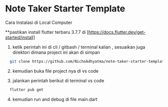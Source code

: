 # Note Taker Starter Template

Cara Instalasi di Local Computer

**pastikan install flutter terbaru 3.7.7 di [https://docs.flutter.dev/get-started/install]

1. ketik perintah ini di cli / gitbash / terminal kalian , sesuaikan juga direktori dimana project ini akan di simpan 
```sh
  git clone https://github.com/NichoAdhyatma/note-taker-starter-template.git
 ```
 
2. kemudian buka file project nya di vs code

3. jalankan perintah berikut di terminal vs code
```sh
  flutter pub get
 ```
4. kemudian run and debug di file main.dart
 
